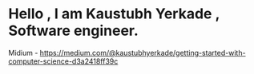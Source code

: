 # Hello , I am Kaustubh Yerkade , Software engineer.

Midium - https://medium.com/@kaustubhyerkade/getting-started-with-computer-science-d3a2418ff39c

